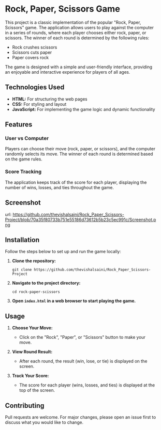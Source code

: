 # Rock, Paper, Scissors Game

This project is a classic implementation of the popular "Rock, Paper, Scissors" game. The application allows users to play against the computer in a series of rounds, where each player chooses either rock, paper, or scissors. The winner of each round is determined by the following rules:

- Rock crushes scissors
- Scissors cuts paper
- Paper covers rock

The game is designed with a simple and user-friendly interface, providing an enjoyable and interactive experience for players of all ages.

## Technologies Used

- **HTML:** For structuring the web pages
- **CSS:** For styling and layout
- **JavaScript:** For implementing the game logic and dynamic functionality

## Features

### User vs Computer
Players can choose their move (rock, paper, or scissors), and the computer randomly selects its move. The winner of each round is determined based on the game rules.

### Score Tracking
The application keeps track of the score for each player, displaying the number of wins, losses, and ties throughout the game.

## Screenshot
url: https://github.com/thevishalsaini/Rock_Paper_Scissors-Project/blob/70a35f80733b751e55186d73612b5b23c5ec991c/Screenshot.png

## Installation

Follow the steps below to set up and run the game locally:

1. **Clone the repository:**
   ```
   git clone https://github.com/thevishalsaini/Rock_Paper_Scissors-Project
   ```
   
2. **Navigate to the project directory:**
   ```
   cd rock-paper-scissors
   ```
   
3. **Open `index.html` in a web browser to start playing the game.**

## Usage

1. **Choose Your Move:**
   - Click on the "Rock", "Paper", or "Scissors" button to make your move.
   
2. **View Round Result:**
   - After each round, the result (win, lose, or tie) is displayed on the screen.
   
3. **Track Your Score:**
   - The score for each player (wins, losses, and ties) is displayed at the top of the screen.

## Contributing

Pull requests are welcome. For major changes, please open an issue first to discuss what you would like to change.
